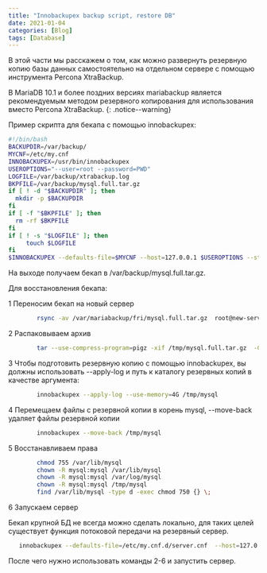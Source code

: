 ```yaml
---
title: "Innobackupex backup script, restore DB"
date: 2021-01-04
categories: [Blog]
tags: [Database]
---
```


В этой части мы расскажем о том, как можно развернуть резервную копию базы данных самостоятельно на отдельном сервере с помощью инструмента Percona XtraBackup.

В MariaDB 10.1 и более поздних версиях mariabackup является рекомендуемым методом резервного копирования для использования вместо Percona XtraBackup.
{: .notice--warning}

Пример скрипта для бекапа с помощью innobackupex:

```bash
#!/bin/bash
BACKUPDIR=/var/backup/
MYCNF=/etc/my.cnf
INNOBACKUPEX=/usr/bin/innobackupex
USEROPTIONS="--user=root --password=PWD"
LOGFILE=/var/backup/xtrabackup.log
BKPFILE=/var/backup/mysql.full.tar.gz
if [ ! -d "$BACKUPDIR" ]; then
  mkdir -p $BACKUPDIR
fi
if [ -f "$BKPFILE" ]; then
  rm -rf $BKPFILE
fi
if [ ! -s "$LOGFILE" ]; then
     touch $LOGFILE
fi
$INNOBACKUPEX --defaults-file=$MYCNF --host=127.0.0.1 $USEROPTIONS --stream=tar ./ 2> $LOGFILE | pigz -p 5 > $BACKUPDIR/mysql.full.tar.gz
```

На выходе получаем бекап в /var/backup/mysql.full.tar.gz.

Для восстановления бекапа:

1 Переносим бекап на новый сервер

```bash
        rsync -av /var/mariabackup/fri/mysql.full.tar.gz  root@new-server:/tmp/
```

2 Распаковываем архив

```bash
        tar --use-compress-program=pigz -xif /tmp/mysql.full.tar.gz  -C /tmp/mysql
```

3 Чтобы подготовить резервную копию с помощью innobackupex, вы должны использовать --apply-log и путь к каталогу резервных копий в качестве аргумента:

```bash
        innobackupex --apply-log --use-memory=4G /tmp/mysql
```

4 Перемещаем файлы с резервной копии в корень mysql, --move-back удаляет файлы резервной копии

```bash
        innobackupex --move-back /tmp/mysql
```

5 Восстанавливаем права

```bash
        chmod 755 /var/lib/mysql
        chown -R mysql:mysql /var/lib/mysql
        chown -R mysql:mysql /var/log/mysql
        chown -R mysql:mysql /tmp/mysql
        find /var/lib/mysql -type d -exec chmod 750 {} \;
```

6 Запускаем сервер

Бекап крупной БД не всегда можно сделать локально, для таких целей существует функция потоковой передачи на резервный сервер.

```bash
   innobackupex --defaults-file=/etc/my.cnf.d/server.cnf  --host=127.0.0.1 --user=root --password=PWD --stream=tar ./  2> /var/log/xtrabackup.log | ssh root@new-server \ "cat - > /tmp/mysql.full.tar"
```

После чего нужно использовать команды 2-6 и запустить сервер.
